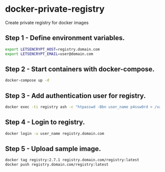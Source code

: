 # docker-private-registry
Create private registry for docker images

## Step 1 - Define environment variables.
```bash
export LETSENCRYPT_HOST=registry.domain.com
export LETSENCRYPT_EMAIL=user@domain.com
```

## Step 2 - Start containers with docker-compose.
```bash
docker-compose up -d
```

## Step 3 - Add authentication user for registry.
```bash
docker exec -ti registry ash -c "htpasswd -Bbn user_name p4ssw0rd > /var/lib/registry/passfile"
```

## Step 4 - Login to registry.
```bash
docker login -u user_name registry.domain.com
```

## Step 5 - Upload sample image.
```bash
docker tag registry:2.7.1 registry.domain.com/registry:latest
docker push registry.domain.com/registry:latest
```
